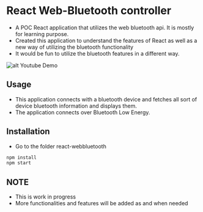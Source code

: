 # React Web-Bluetooth controller

- A POC React application that utilizes the web bluetooth api. It is mostly for learning purpose.
- Created this application to understand the features of React as well as a new way of utilizing the bluetooth functionality
- It would be fun to utilize the bluetooth features in a different way. 

![alt Youtube Demo](https://github.com/errakeshm/react-bluetooth-app/tree/master/web-bluetooth-app/public/youtube_demo.jpg?raw=true)


## Usage
- This application connects with a bluetooth device and fetches all sort of device bluetooth information and displays them.
- The application connects over Bluetooth Low Energy.

## Installation
- Go to the folder react-webbluetooth
```cmd
npm install
npm start
```

## NOTE
- This is work in progress
- More functionalities and features will be added as and when needed